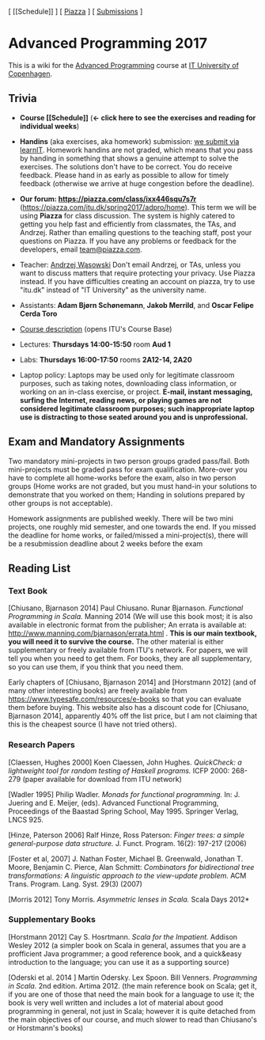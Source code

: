 [ [[Schedule]] ] [ [Piazza](https://piazza.com/class/ixx446squ7s7r ) ] [ [Submissions](https://learnit.itu.dk/course/view.php?id=3016545) ]

# Advanced Programming 2017

This is a wiki for the [Advanced Programming](https://learnit.itu.dk/course/view.php?id=3016545) course at [IT University of Copenhagen](http://www.itu.dk).

## Trivia

* **Course [[Schedule]]** (**<- click here to see the exercises and reading for individual weeks**)

* **Handins** (aka exercises, aka homework) submission: [we submit via learnIT](https://learnit.itu.dk/course/view.php?id=3016545). Homework handins are not graded, which means that you pass by handing in something that shows a genuine attempt to solve the exercises. The solutions don't have to be correct.  You do receive feedback. Please hand in as early as possible to allow for timely feedback (otherwise we arrive at huge congestion before the deadline).

* **Our forum: https://piazza.com/class/ixx446squ7s7r** (https://piazza.com/itu.dk/spring2017/adpro/home). This term we will be using **Piazza** for class discussion. The system is highly catered to getting you help fast and efficiently from classmates, the TAs, and Andrzej. Rather than emailing questions to the teaching staff, post your questions on Piazza. If you have any problems or feedback for the developers, email team@piazza.com.

* Teacher: [Andrzej Wąsowski](http://www.itu.dk/people/wasowski) Don't email Andrzej, or TAs, unless you want to discuss matters that require protecting your privacy. Use Piazza instead. If you have difficulties creating an account on piazza, try to use "itu.dk" instead of "IT University" as the university name.

* Assistants: **Adam Bjørn Schønemann**, **Jakob Merrild**, and **Oscar Felipe Cerda Toro**

* [Course description](https://mit.itu.dk/ucs/cb/course.sml?course_id=1885031&mode=search) (opens ITU's Course Base)

* Lectures:  **Thursdays 14:00-15:50** room **Aud 1**

* Labs: **Thursdays 16:00-17:50** rooms **2A12-14, 2A20**

* Laptop policy: Laptops may be used only for legitimate classroom purposes, such as taking notes, downloading class information, or working on an in-class exercise, or project. **E-mail, instant messaging, surfing the Internet, reading news, or playing games are not considered legitimate classroom purposes; such inappropriate laptop use is distracting to those seated around you and is unprofessional.**

## Exam and Mandatory Assignments

Two mandatory mini-projects in two person groups graded pass/fail. Both mini-projects must be graded pass for exam qualification. More-over you have to complete all home-works before the exam, also in two person groups (Home works are not graded, but you must hand-in your solutions to demonstrate that you worked on them; Handing in solutions prepared by other groups is not acceptable).

Homework assignments are published weekly. There will be two mini projects, one roughly mid semester, and one towards the end.
If you missed the deadline for home works, or failed/missed a mini-project(s), there will be a resubmission deadline about 2 weeks before the exam

## Reading List

### Text Book

[Chiusano, Bjarnason 2014] Paul Chiusano. Runar Bjarnason. *Functional Programming in Scala.* Manning 2014 (We will use this book most; it is also available in electronic format from the publisher; An errata is available at: http://www.manning.com/bjarnason/errata.html . **This is our main textbook, you will need it to survive the course.**  The other material is either supplementary or freely available from ITU's network.  For papers, we will tell you when you need to get them.  For books, they are all supplementary, so you can use them, if you think that you need them.

Early chapters of [Chiusano, Bjarnason 2014] and [Horstmann 2012] (and of many other interesting books) are freely available from https://www.typesafe.com/resources/e-books so that you can evaluate them before buying. This website also has a discount code for [Chiusano, Bjarnason 2014], apparently 40% off the list price, but I am not claiming that this is the cheapest source (I have not tried others).

### Research Papers

[Claessen, Hughes 2000] Koen Claessen, John Hughes. *QuickCheck: a lightweight tool for random testing of Haskell programs.* ICFP 2000: 268-279 (paper available for download from ITU network)

[Wadler 1995] Philip Wadler. *Monads for functional programming.* In: J. Juering and E. Meijer, (eds). Advanced Functional Programming, Proceedings of the Baastad Spring School, May 1995. Springer Verlag, LNCS 925.

[Hinze, Paterson 2006] Ralf Hinze, Ross Paterson: *Finger trees: a simple general-purpose data structure.* J. Funct. Program. 16(2): 197-217 (2006)

[Foster et al, 2007] J. Nathan Foster, Michael B. Greenwald, Jonathan T. Moore, Benjamin C. Pierce, Alan Schmitt: *Combinators for bidirectional tree transformations: A linguistic approach to the view-update problem.* ACM Trans. Program. Lang. Syst. 29(3) (2007)

[Morris 2012] Tony Morris. *Asymmetric lenses in Scala.* Scala Days 2012*

### Supplementary Books

[Horstmann 2012] Cay S. Hosrtmann. *Scala for the Impatient.* Addison Wesley 2012 (a simpler book on Scala in general, assumes that you are a profficient Java programmer; a good reference book, and a quick&easy introduction to the language; you can use it as a supporting source)

[Oderski et al. 2014 ] Martin Odersky. Lex Spoon. Bill Venners. *Programming in Scala.* 2nd edition. Artima 2012. (the main reference book on Scala;  get it, if you are one of those that need the main book for a language to use it; the book is very well written and includes a lot of material about good programming in general, not just in Scala; however it is quite detached from the main objectives of our course, and much slower to read than Chiusano's or Horstmann's books)
